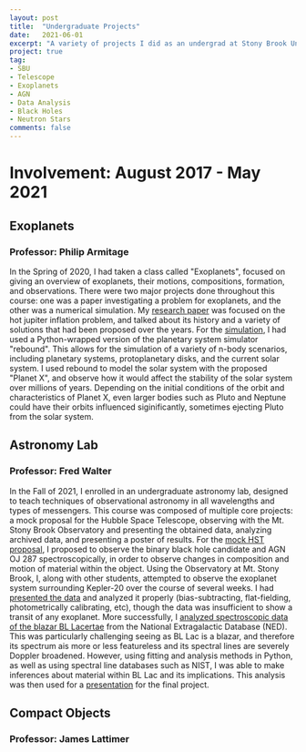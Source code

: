 ```yaml
---
layout: post
title:  "Undergraduate Projects"
date:   2021-06-01
excerpt: "A variety of projects I did as an undergrad at Stony Brook University."
project: true
tag:
- SBU
- Telescope
- Exoplanets
- AGN
- Data Analysis
- Black Holes
- Neutron Stars
comments: false
---
```


# Involvement: August 2017 - May 2021

## Exoplanets
### Professor: Philip Armitage

In the Spring of 2020, I had taken a class called "Exoplanets", focused on giving an overview of exoplanets, their motions, compositions, formation, and observations. There were two major projects done throughout this course: one was a paper investigating a problem for exoplanets, and the other was a numerical simulation. My [research paper](/files/AST%20390%20Midterm.pdf) was focused on the hot jupiter inflation problem, and talked about its history and a variety of solutions that had been proposed over the years. For the [simulation](/files/AST390Final.pdf), I had used a Python-wrapped version of the planetary system simulator "rebound". This allows for the simulation of a variety of n-body scenarios, including planetary systems, protoplanetary disks, and the current solar system. I used rebound to model the solar system with the proposed "Planet X", and observe how it would affect the stability of the solar system over millions of years. Depending on the initial conditions of the orbit and characteristics of Planet X, even larger bodies such as Pluto and Neptune could have their orbits influenced siginificantly, sometimes ejecting Pluto from the solar system.

## Astronomy Lab
### Professor: Fred Walter

In the Fall of 2021, I enrolled in an undergraduate astronomy lab, designed to teach techniques of observational astronomy in all wavelengths and types of messengers. This course was composed of multiple core projects: a mock proposal for the Hubble Space Telescope, observing with the Mt. Stony Brook Observatory and presenting the obtained data, analyzing archived data, and presenting a poster of results. For the [mock HST proposal](/files/HSTProp.pdf), I proposed to observe the binary black hole candidate and AGN OJ 287 spectroscopically, in order to observe changes in composition and motion of material within the object. Using the Observatory at Mt. Stony Brook, I, along with other students, attempted to observe the exoplanet system surrounding Kepler-20 over the course of several weeks. I had [presented the data](/files/AST443%20Poster.pptx) and analyzed it properly (bias-subtracting, flat-fielding, photometrically calibrating, etc), though the data was insufficient to show a transit of any exoplanet. More successfully, I [analyzed spectroscopic data of the blazar BL Lacertae](/files/AST443Paper.pdf) from the National Extragalactic Database (NED). This was particularly challenging seeing as BL Lac is a blazar, and therefore its spectrum ais more or less featureless and its spectral lines are severely Doppler broadened. However, using fitting and analysis methods in Python, as well as using spectral line databases such as NIST, I was able to make inferences about material within BL Lac and its implications. This analysis was then used for a [presentation](/files/AST443ArchivalPresentation.pptx) for the final project.

## Compact Objects
### Professor: James Lattimer


